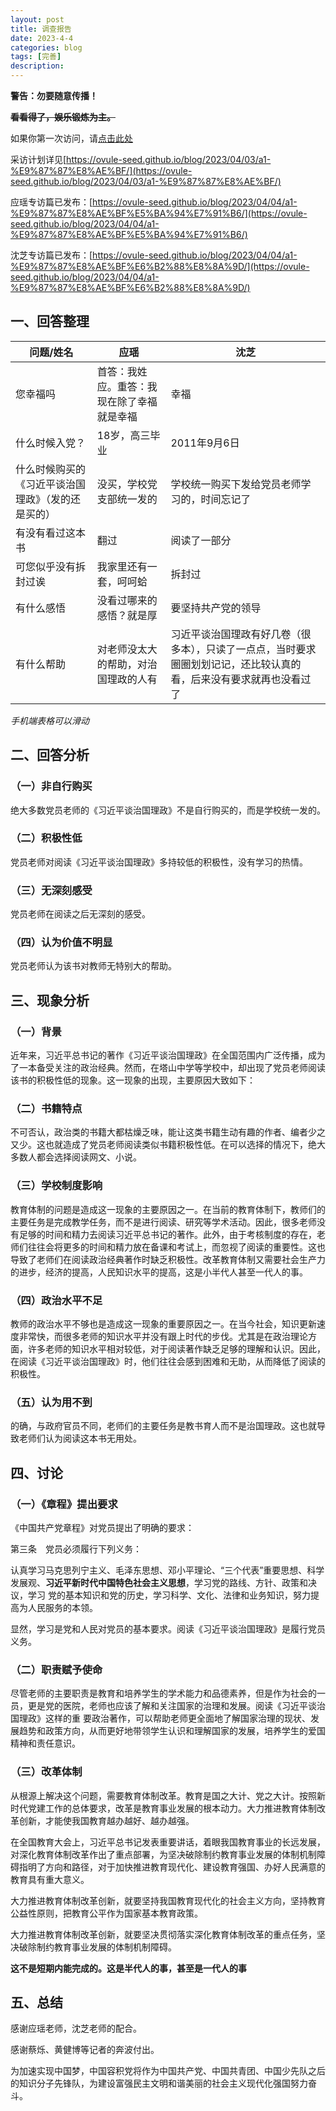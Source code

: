 ```yaml
---
layout: post
title: 调查报告
date: 2023-4-4
categories: blog
tags: [完善]
description: 
---
```


**警告：勿要随意传播！**

**~~看看得了，娱乐锻炼为主。~~**

如果你第一次访问，请[点击此处](https://ovule-seed.github.io/blog/2023/01/30/z9-%E6%A0%B8%E5%BF%83/)

采访计划详见[https://ovule-seed.github.io/blog/2023/04/03/a1-%E9%87%87%E8%AE%BF/](https://ovule-seed.github.io/blog/2023/04/03/a1-%E9%87%87%E8%AE%BF/)

应瑶专访篇已发布：[https://ovule-seed.github.io/blog/2023/04/04/a1-%E9%87%87%E8%AE%BF%E5%BA%94%E7%91%B6/](https://ovule-seed.github.io/blog/2023/04/04/a1-%E9%87%87%E8%AE%BF%E5%BA%94%E7%91%B6/)

沈芝专访篇已发布：[https://ovule-seed.github.io/blog/2023/04/04/a1-%E9%87%87%E8%AE%BF%E6%B2%88%E8%8A%9D/](https://ovule-seed.github.io/blog/2023/04/04/a1-%E9%87%87%E8%AE%BF%E6%B2%88%E8%8A%9D/)

## 一、回答整理

|问题/姓名|应瑶|沈芝|
|---|---|---|
|您幸福吗|首答：我姓应。重答：我现在除了幸福就是幸福|幸福|
|什么时候入党？|18岁，高三毕业|2011年9月6日|
|什么时候购买的《习近平谈治国理政》（发的还是买的）|没买，学校党支部统一发的|学校统一购买下发给党员老师学习的，时间忘记了|
|有没有看过这本书|翻过|阅读了一部分|
|可您似乎没有拆封过诶|我家里还有一套，呵呵蛤|拆封过|
|有什么感悟|没看过哪来的感悟？就是厚|要坚持共产党的领导|
|有什么帮助|对老师没太大的帮助，对治国理政的人有|习近平谈治国理政有好几卷（很多本），只读了一点点，当时要求圈圈划划记记，还比较认真的看，后来没有要求就再也没看过了|

*手机端表格可以滑动*

## 二、回答分析

### （一）非自行购买

绝大多数党员老师的《习近平谈治国理政》不是自行购买的，而是学校统一发的。

### （二）积极性低

党员老师对阅读《习近平谈治国理政》多持较低的积极性，没有学习的热情。

### （三）无深刻感受

党员老师在阅读之后无深刻的感受。

### （四）认为价值不明显

党员老师认为该书对教师无特别大的帮助。

## 三、现象分析

### （一）背景

近年来，习近平总书记的著作《习近平谈治国理政》在全国范围内广泛传播，成为了一本备受关注的政治经典。然而，在塔山中学等学校中，却出现了党员老师阅读该书的积极性低的现象。这一现象的出现，主要原因大致如下：

### （二）书籍特点

不可否认，政治类的书籍大都枯燥乏味，能让这类书籍生动有趣的作者、编者少之又少。这也就造成了党员老师阅读类似书籍积极性低。在可以选择的情况下，绝大多数人都会选择阅读网文、小说。

### （三）学校制度影响

教育体制的问题是造成这一现象的主要原因之一。在当前的教育体制下，教师们的主要任务是完成教学任务，而不是进行阅读、研究等学术活动。因此，很多老师没有足够的时间和精力去阅读习近平总书记的著作。此外，由于考核制度的存在，老师们往往会将更多的时间和精力放在备课和考试上，而忽视了阅读的重要性。这也导致了老师们在阅读政治经典著作时缺乏积极性。改革教育体制又需要社会生产力的进步，经济的提高，人民知识水平的提高，这是小半代人甚至一代人的事。

### （四）政治水平不足

教师的政治水平不够也是造成这一现象的重要原因之一。在当今社会，知识更新速度非常快，而很多老师的知识水平并没有跟上时代的步伐。尤其是在政治理论方面，许多老师的知识水平相对较低，对于阅读著作缺乏足够的理解和认识。因此，在阅读《习近平谈治国理政》时，他们往往会感到困难和无助，从而降低了阅读的积极性。

### （五）认为用不到

的确，与政府官员不同，老师们的主要任务是教书育人而不是治国理政。这也就导致老师们认为阅读这本书无用处。

## 四、讨论

### （一）《章程》提出要求

《中国共产党章程》对党员提出了明确的要求：

第三条　党员必须履行下列义务：

认真学习马克思列宁主义、毛泽东思想、邓小平理论、“三个代表”重要思想、科学发展观、**习近平新时代中国特色社会主义思想**，学习党的路线、方针、政策和决议，学习
党的基本知识和党的历史，学习科学、文化、法律和业务知识，努力提高为人民服务的本领。

显然，学习是党和人民对党员的基本要求。阅读《习近平谈治国理政》是履行党员义务。

### （二）职责赋予使命

尽管老师的主要职责是教育和培养学生的学术能力和品德素养，但是作为社会的一员，更是党的医院，老师也应该了解和关注国家的治理和发展。阅读《习近平谈治国理政》这样的重
要政治著作，可以帮助老师更全面地了解国家治理的现状、发展趋势和政策方向，从而更好地带领学生认识和理解国家的发展，培养学生的爱国精神和责任意识。

### （三）改革体制

从根源上解决这个问题，需要教育体制改革。教育是国之大计、党之大计。按照新时代党建工作的总体要求，改革是教育事业发展的根本动力。大力推进教育体制改革创新，才能使我国教育越办越好、越办越强。

在全国教育大会上，习近平总书记发表重要讲话，着眼我国教育事业的长远发展，对深化教育体制改革作出了重点部署，为坚决破除制约教育事业发展的体制机制障碍指明了方向和路径，对于加快推进教育现代化、建设教育强国、办好人民满意的教育具有重大意义。

大力推进教育体制改革创新，就要坚持我国教育现代化的社会主义方向，坚持教育公益性原则，把教育公平作为国家基本教育政策。

大力推进教育体制改革创新，就要坚决贯彻落实深化教育体制改革的重点任务，坚决破除制约教育事业发展的体制机制障碍。

**这不是短期内能完成的。这是半代人的事，甚至是一代人的事**

## 五、总结

感谢应瑶老师，沈芝老师的配合。

感谢蔡烁、黄健博等记者的奔波付出。

为加速实现中国梦，中国容积党将作为中国共产党、中国共青团、中国少先队之后的知识分子先锋队，为建设富强民主文明和谐美丽的社会主义现代化强国努力奋斗。












